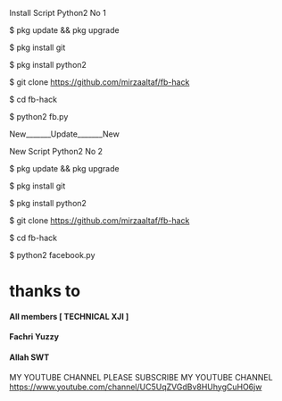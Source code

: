 Install
Script Python2 No 1

$ pkg update && pkg upgrade

$ pkg install git

$ pkg install python2

$ git clone https://github.com/mirzaaltaf/fb-hack

$ cd fb-hack

$ python2 fb.py

New_______Update_______New

New Script Python2 No 2

$ pkg update && pkg upgrade 

$ pkg install git 

$ pkg install python2

$ git clone https://github.com/mirzaaltaf/fb-hack

$ cd fb-hack

$ python2 facebook.py

# thanks to
#### All members [ TECHNICAL XJI ]
#### Fachri Yuzzy
#### Allah SWT
MY YOUTUBE CHANNEL 
PLEASE SUBSCRIBE MY YOUTUBE CHANNEL
https://www.youtube.com/channel/UC5UqZVGdBv8HUhygCuHO6jw
